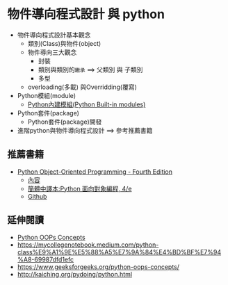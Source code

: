 # 物件導向程式設計 與 python
- 物件導向程式設計基本觀念
  - 類別(Class)與物件(object)
  - 物件導向三大觀念
    - 封裝
    - 類別與類別的`繼承` ==> 父類別 與 子類別
    - 多型
  - overloading(多載) 與Overridding(覆寫)
- Python模組(module)
  - [Python內建模組(Python Built-in modules)](Python內建模組.md)
- Python套件(package)
  - Python套件(package)開發 
- 進階python與物件導向程式設計 ==> 參考推薦書籍

## 推薦書籍
- [Python Object-Oriented Programming - Fourth Edition](https://learning.oreilly.com/library/view/python-object-oriented-programming/9781801077262/)
  - [內容](OOP_BOOK.md)
  - [簡體中譯本:Python 面向對象編程, 4/e ](https://www.tenlong.com.tw/products/9787121483240?list_name=srh)
  - [Github](https://github.com/PacktPublishing/Python-Object-Oriented-Programming---4th-edition) 
## 延伸閱讀 
- [Python OOPs Concepts](https://www.geeksforgeeks.org/python-oops-concepts/)
- https://mycollegenotebook.medium.com/python-class%E9%A1%9E%E5%88%A5%E7%9A%84%E4%BD%BF%E7%94%A8-69987dfd1efc
- https://www.geeksforgeeks.org/python-oops-concepts/
- http://kaiching.org/pydoing/python.html

